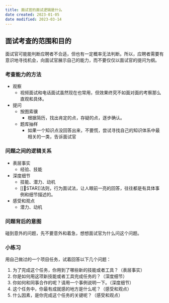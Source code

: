 ```yaml
---
title: 面试官的面试逻辑是什么
date created: 2023-01-05
date modified: 2023-03-14
---
```


## 面试考查的范围和目的

面试官可能能判断应聘者不合适，但也有一定概率无法判断。所以，应聘者需要有意识地寻找机会，向面试官展示自己的能力，而不要仅仅以面试官的提问为纲。

### 考查能力的方法

- 观察
	- 视频面试和电话面试虽然现在也常用，但效果终究不如面对面的考察那么直观和具体。
- 提问
	- 按图索骥
		- 根据简历，找出肯定的点，存疑的点，逐步确认。
	- 题库抽样
		- 如果一个知识点没回答出来，不要慌，尝试寻找自己的知识体系中最相关的一类，告诉面试官

### 问题之间的逻辑关系

- 表层事实
	- 经验、技能
- 深度细节
	- 技能、潜力、动机
	- [[🔡STAR]]法则，行为面试法，让人眼前一亮的回答，往往都是有具体事例和细节描述的。
- 感受和观点
	- 潜力、动机

### 问题背后的意图

碰到意外的问题，先不要意外和着急，想想面试官为什么问这个问题。

### 小练习

用自己做过的一个项目任务，试着回答以下几个问题：

1. 为了完成这个任务，你用到了哪些新的技能或者工具？（表层事实）
2. 你是如何用这项新技能或者工具完成任务的？（深度细节）
3. 你如何和同事合作的呢？请用一个事例说明一下。（深度细节）
4. 这个任务中，你最有成就感的地方是什么呢？（感受和观点）
5. 什么因素，是你完成这个任务的关键呢？（感受和观点）
